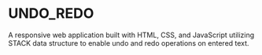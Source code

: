 # UNDO_REDO
 A responsive web application built with HTML, CSS, and JavaScript utilizing STACK data structure to enable undo and redo operations on entered text.
